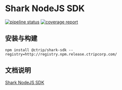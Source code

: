 # Shark NodeJS SDK

[![pipeline status](http://git.dev.sh.ctripcorp.com/cloud-fe/cloud-shark/badges/master/pipeline.svg)](http://git.dev.sh.ctripcorp.com/cloud-fe/cloud-shark/commits/master)
[![coverage report](http://git.dev.sh.ctripcorp.com/cloud-fe/cloud-shark/badges/master/coverage.svg)](http://git.dev.sh.ctripcorp.com/cloud-fe/cloud-shark/commits/master)

## 安装与构建

```shell
npm install @ctrip/shark-sdk --registry=http://registry.npm.release.ctripcorp.com/
```
## 文档说明

[Shark NodeJS SDK](http://conf.ctripcorp.com/display/gjwz/NodeJS+SDK)
